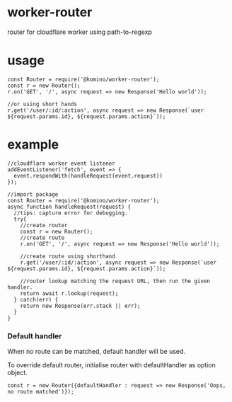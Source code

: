 # worker-router
router for cloudflare worker using path-to-regexp

# usage
```
const Router = require('@komino/worker-router');
const r = new Router();
r.on('GET', '/', async request => new Response('Hello world'));

//or using short hands
r.get('/user/:id/:action', async request => new Response(`user ${request.params.id}, ${request.params.action}`));
```

# example
```
//cloudflare worker event listener
addEventListener('fetch', event => {
  event.respondWith(handleRequest(event.request))
});

//import package
const Router = require('@komino/worker-router');
async function handleRequest(request) {
  //tips: capture error for debugging.
  try{
    //create router
    const r = new Router();
    //create route
    r.on('GET', '/', async request => new Response('Hello world'));

    //create route using shorthand
    r.get('/user/:id/:action', async request => new Response(`user ${request.params.id}, ${request.params.action}`));

    //router lookup matching the request URL, then run the given handler. 
    return await r.lookup(request);
  } catch(err) {
    return new Response(err.stack || err);
  }
}

```

### Default handler
When no route can be matched, default handler will be used.

To override default router, initialise router with defaultHandler as option object.

```const r = new Router({defaultHandler : request => new Response('Oops, no route matched')});``` 
